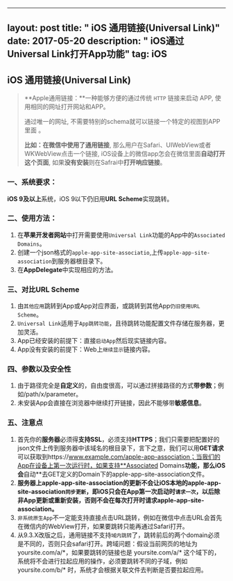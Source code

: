 
---
layout: post
title: " iOS 通用链接(Universal Link)"
date: 2017-05-20
description: " iOS通过Universal Link打开App功能"
tag: iOS
---

## iOS 通用链接(Universal Link)

> **Apple通用链接：**一种能够方便的通过传统 `HTTP` 链接来启动 APP, 使用相同的网址打开网站和APP。
> 
> 通过唯一的网址, 不需要特别的schema就可以链接一个特定的视图到APP里面 。
> 
> **比如：**在微信中使用了**通用链接**, 那么用户在Safari、UIWebView或者 WKWebView点击一个链接, iOS设备上的微信app怎会在微信里面**自动打开这个页面**, 如果**没有安装**则在Safrai中**打开响应链接**。

### 一、系统要求：

**iOS 9及以上**系统，iOS 9以下仍旧用**URL Scheme**实现跳转。

### 二、使用方法：

1. 在**苹果开发者网站**中打开需要使用`Universal Link`功能的App中的`Associated Domains`。
2. 创建一个json格式的`apple-app-site-associatio`,上传`apple-app-site-association`到服务器根目录下。
3. 在**AppDelegate**中实现相应的方法。

### 三、对比URL Scheme

1. 由`其他应用`跳转到App或App对应界面，或跳转到其他App`仍旧使用URL Scheme`。
2. `Universal Link`适用于`App跳转功能`，且待跳转功能配置文件存储在服务器，更加灵活。
3. App已经安装的前提下：直接`启动App`然后现实链接内容。
4. App没有安装的前提下：Web上`继续显示`链接内容。

### 四、参数以及安全性

1. 由于路径完全是**自定义**的，自由度很高，可以通过拼接路径的方式**带参数**；例如/path/x/parameter。
2. 未安装App会直接在浏览器中继续打开链接，因此不能够带**敏感信息**。

### 五、注意点

1. 首先你的**服务器**必须得**支持SSL**，必须支持**HTTPS**；我们只需要把配置好的json文件上传到服务器中该域名的根目录下，言下之意，我们可以用**GET请求**可以获取到https://www.example.com/apple-app-association；当我们的App在设备上第一次运行时，如果支持**Associated Domains**功能，那么iOS会**自动**去GET定义的Domain下的apple-app-site-association文件。
2. **服务器上apple-app-site-association的更新不会让iOS本地的apple-app-site-association`同步更新`，即iOS只会在App第一次启动时`请求一次`，以后除非App更新或重新安装，否则不会在每次打开时请求apple-app-site-association。**
3. `非系统原生App`不一定能支持直接点击URL跳转，例如在微信中点击URL会首先在微信内的WebView打开，如果要跳转只能再通过Safari打开。
4. 从9.3.X改版之后，通用链接不支持`域内跳转`了，跳转前后的两个domain必须是不同的，否则只会safari打开。跨域问题：假设当前网页的地址为 yoursite.com/a/\*，如果要跳转的链接也是 yoursite.com/a/\* 这个域下的，系统将不会进行拉起应用的操作，必须要跳转不同的子域，例如 yoursite.com/b/\* 时，系统才会根据关联文件去判断是否要拉起应用。
